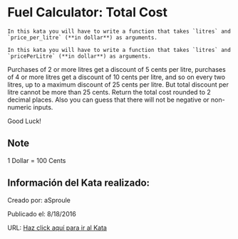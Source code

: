 # Fuel Calculator: Total Cost
```if:python,php
In this kata you will have to write a function that takes `litres` and `price_per_litre` (**in dollar**) as arguments. 
```

```if:csharp,java,javascript
In this kata you will have to write a function that takes `litres` and `pricePerLitre` (**in dollar**) as arguments. 
```
Purchases of 2 or more litres get a discount of 5 cents per litre, purchases of 4 or more litres get a discount of 10 cents per litre, and so on every two litres, up to a maximum discount of 25 cents per litre. But total discount per litre cannot be more than 25 cents. Return the total cost rounded to 2 decimal places. Also you can guess that there will not be negative or non-numeric inputs.

Good Luck!


## Note

1 Dollar = 100 Cents

## Información del Kata realizado:
Creado por: aSproule

Publicado el: 8/18/2016

URL: [Haz click aquí para ir al Kata](https://www.codewars.com/kata/57b58827d2a31c57720012e8)